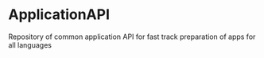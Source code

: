 # ApplicationAPI
Repository of common application API for fast track preparation of apps for all languages
